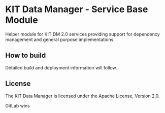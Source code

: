 #  KIT Data Manager - Service Base Module

Helper module for KIT DM 2.0 services providing support for dependency management and general purpose implementations.

## How to build

Detailed build and deployment information will follow.

## License

The KIT Data Manager is licensed under the Apache License, Version 2.0.

GitLab wins